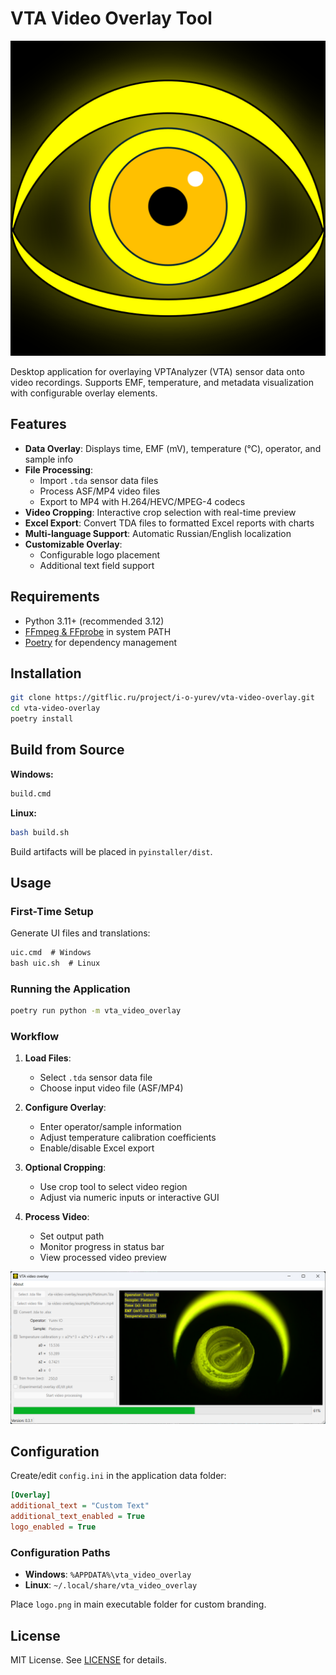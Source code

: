 # VTA Video Overlay Tool

![Application Logo](assets/icon.png)

Desktop application for overlaying VPTAnalyzer (VTA) sensor data onto video recordings. Supports EMF, temperature, and metadata visualization with configurable overlay elements.

## Features

- **Data Overlay**: Displays time, EMF (mV), temperature (°C), operator, and sample info
- **File Processing**:
  - Import `.tda` sensor data files
  - Process ASF/MP4 video files
  - Export to MP4 with H.264/HEVC/MPEG-4 codecs
- **Video Cropping**: Interactive crop selection with real-time preview
- **Excel Export**: Convert TDA files to formatted Excel reports with charts
- **Multi-language Support**: Automatic Russian/English localization
- **Customizable Overlay**:
  - Configurable logo placement
  - Additional text field support

## Requirements

- Python 3.11+ (recommended 3.12)
- [FFmpeg & FFprobe](https://ffmpeg.org/download.html) in system PATH
- [Poetry](https://python-poetry.org/docs/) for dependency management

## Installation

```bash
git clone https://gitflic.ru/project/i-o-yurev/vta-video-overlay.git
cd vta-video-overlay
poetry install
```

## Build from Source

**Windows:**
```cmd
build.cmd
```

**Linux:**
```bash
bash build.sh
```

Build artifacts will be placed in `pyinstaller/dist`.

## Usage

### First-Time Setup
Generate UI files and translations:
```cmd
uic.cmd  # Windows
bash uic.sh  # Linux
```

### Running the Application
```bash
poetry run python -m vta_video_overlay
```

### Workflow
1. **Load Files**:
   - Select `.tda` sensor data file
   - Choose input video file (ASF/MP4)

2. **Configure Overlay**:
   - Enter operator/sample information
   - Adjust temperature calibration coefficients
   - Enable/disable Excel export

3. **Optional Cropping**:
   - Use crop tool to select video region
   - Adjust via numeric inputs or interactive GUI

4. **Process Video**:
   - Set output path
   - Monitor progress in status bar
   - View processed video preview

![Application Screenshot](screenshot.png)

## Configuration

Create/edit `config.ini` in the application data folder:

```ini
[Overlay]
additional_text = "Custom Text"
additional_text_enabled = True
logo_enabled = True
```

### Configuration Paths
- **Windows**: `%APPDATA%\vta_video_overlay`
- **Linux**: `~/.local/share/vta_video_overlay`

Place `logo.png` in main executable folder for custom branding.

## License

MIT License. See [LICENSE](LICENSE) for details.